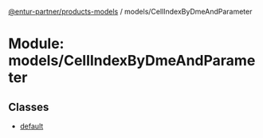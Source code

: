 [@entur-partner/products-models](../README.md) / models/CellIndexByDmeAndParameter

# Module: models/CellIndexByDmeAndParameter

## Classes

- [default](../classes/models_CellIndexByDmeAndParameter.default.md)
